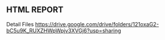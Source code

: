 ## HTML REPORT

Detail Files https://drive.google.com/drive/folders/121oxaG2-bC5u9K_RUXZHWpWpjv3XVGj6?usp=sharing
